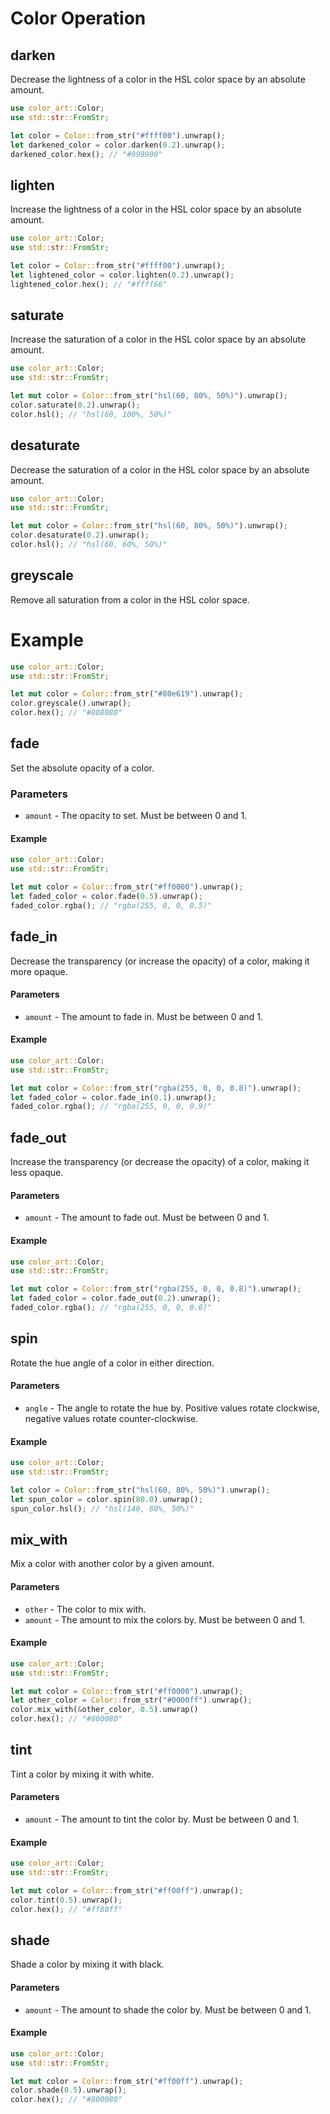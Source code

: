 # Color Operation

## darken

Decrease the lightness of a color in the HSL color space by an absolute amount.

```rust
use color_art::Color;
use std::str::FromStr;

let color = Color::from_str("#ffff00").unwrap();
let darkened_color = color.darken(0.2).unwrap();
darkened_color.hex(); // "#999900"
```

## lighten

Increase the lightness of a color in the HSL color space by an absolute amount.

```rust
use color_art::Color;
use std::str::FromStr;

let color = Color::from_str("#ffff00").unwrap();
let lightened_color = color.lighten(0.2).unwrap();
lightened_color.hex(); // "#ffff66"
```

## saturate

Increase the saturation of a color in the HSL color space by an absolute amount.

```rust
use color_art::Color;
use std::str::FromStr;

let mut color = Color::from_str("hsl(60, 80%, 50%)").unwrap();
color.saturate(0.2).unwrap();
color.hsl(); // "hsl(60, 100%, 50%)"
```

## desaturate

Decrease the saturation of a color in the HSL color space by an absolute amount.

```rust
use color_art::Color;
use std::str::FromStr;

let mut color = Color::from_str("hsl(60, 80%, 50%)").unwrap();
color.desaturate(0.2).unwrap();
color.hsl(); // "hsl(60, 60%, 50%)"
```

## greyscale

Remove all saturation from a color in the HSL color space.
# Example

```rust
use color_art::Color;
use std::str::FromStr;

let mut color = Color::from_str("#80e619").unwrap();
color.greyscale().unwrap();
color.hex(); // "#808080"
```

## fade

Set the absolute opacity of a color.

### Parameters

* `amount` - The opacity to set. Must be between 0 and 1.

#### Example

```rust
use color_art::Color;
use std::str::FromStr;

let mut color = Color::from_str("#ff0000").unwrap();
let faded_color = color.fade(0.5).unwrap();
faded_color.rgba(); // "rgba(255, 0, 0, 0.5)"
```

## fade_in

Decrease the transparency (or increase the opacity) of a color, making it more opaque.

#### Parameters

* `amount` - The amount to fade in. Must be between 0 and 1.

#### Example

```rust
use color_art::Color;
use std::str::FromStr;

let mut color = Color::from_str("rgba(255, 0, 0, 0.8)").unwrap();
let faded_color = color.fade_in(0.1).unwrap();
faded_color.rgba(); // "rgba(255, 0, 0, 0.9)"
```

## fade_out

Increase the transparency (or decrease the opacity) of a color, making it less opaque.

#### Parameters

* `amount` - The amount to fade out. Must be between 0 and 1.

#### Example

```rust
use color_art::Color;
use std::str::FromStr;

let mut color = Color::from_str("rgba(255, 0, 0, 0.8)").unwrap();
let faded_color = color.fade_out(0.2).unwrap();
faded_color.rgba(); // "rgba(255, 0, 0, 0.6)"
```

## spin

Rotate the hue angle of a color in either direction.

#### Parameters

* `angle` - The angle to rotate the hue by. Positive values rotate clockwise, negative values rotate counter-clockwise.

#### Example

```rust
use color_art::Color;
use std::str::FromStr;

let color = Color::from_str("hsl(60, 80%, 50%)").unwrap();
let spun_color = color.spin(80.0).unwrap();
spun_color.hsl(); // "hsl(140, 80%, 50%)"
```

## mix_with

Mix a color with another color by a given amount.

#### Parameters

* `other` - The color to mix with.
* `amount` - The amount to mix the colors by. Must be between 0 and 1.

#### Example

```rust
use color_art::Color;
use std::str::FromStr;

let mut color = Color::from_str("#ff0000").unwrap();
let other_color = Color::from_str("#0000ff").unwrap();
color.mix_with(&other_color, 0.5).unwrap()
color.hex(); // "#800080"
```

## tint

Tint a color by mixing it with white.

#### Parameters

* `amount` - The amount to tint the color by. Must be between 0 and 1.

#### Example

```rust
use color_art::Color;
use std::str::FromStr;

let mut color = Color::from_str("#ff00ff").unwrap();
color.tint(0.5).unwrap();
color.hex(); // "#ff80ff"
```

## shade

Shade a color by mixing it with black.

#### Parameters

* `amount` - The amount to shade the color by. Must be between 0 and 1.

#### Example

```rust
use color_art::Color;
use std::str::FromStr;

let mut color = Color::from_str("#ff00ff").unwrap();
color.shade(0.5).unwrap();
color.hex(); // "#800080"
```
